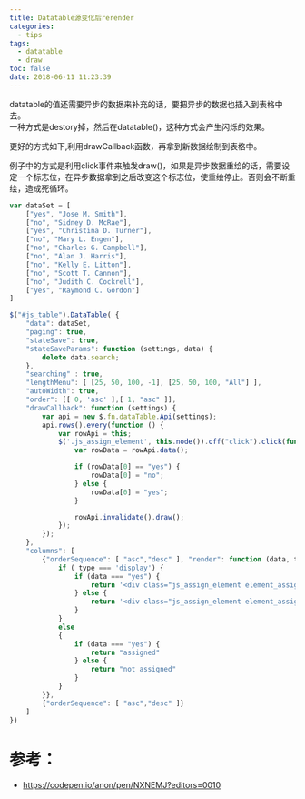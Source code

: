 ```yaml
---
title: Datatable源变化后rerender
categories:
  - tips
tags:
  - datatable
  - draw
toc: false
date: 2018-06-11 11:23:39
---
```


datatable的值还需要异步的数据来补充的话，要把异步的数据也插入到表格中去。  
一种方式是destory掉，然后在datatable()，这种方式会产生闪烁的效果。

更好的方式如下,利用drawCallback函数，再拿到新数据绘制到表格中。

例子中的方式是利用click事件来触发draw()，如果是异步数据重绘的话，需要设定一个标志位，在异步数据拿到之后改变这个标志位，使重绘停止。否则会不断重绘，造成死循环。

```js
var dataSet = [
	["yes", "Jose M. Smith"],
	["no", "Sidney D. McRae"],
	["yes", "Christina D. Turner"],
	["no", "Mary L. Engen"],
	["no", "Charles G. Campbell"],
	["no", "Alan J. Harris"],
	["no", "Kelly E. Litton"],
	["no", "Scott T. Cannon"],
	["no", "Judith C. Cockrell"],
	["yes", "Raymond C. Gordon"]
]

$("#js_table").DataTable( {
	"data": dataSet,
	"paging": true,
	"stateSave": true,
	"stateSaveParams": function (settings, data) {
		delete data.search;
	},
	"searching" : true,
	"lengthMenu": [ [25, 50, 100, -1], [25, 50, 100, "All"] ],
	"autoWidth": true,
	"order": [[ 0, 'asc' ],[ 1, "asc" ]],
	"drawCallback": function (settings) {
		var api = new $.fn.dataTable.Api(settings);
		api.rows().every(function () {
			var rowApi = this;
			$('.js_assign_element', this.node()).off("click").click(function () {
				var rowData = rowApi.data();

				if (rowData[0] == "yes") {
					rowData[0] = "no";
				} else {
					rowData[0] = "yes";
				}

				rowApi.invalidate().draw();
			});
		});
	},
	"columns": [
		{"orderSequence": [ "asc","desc" ], "render": function (data, type, row ){
			if ( type === 'display') {
				if (data === "yes") {
					return '<div class="js_assign_element element_assign __assigned"></div>'
				} else {
					return '<div class="js_assign_element element_assign"></div>'
				}
			}
			else
			{
				if (data === "yes") {
					return "assigned"
				} else {
					return "not assigned"
				}
			}
		}},
		{"orderSequence": [ "asc","desc" ]}
	]
})
```


# 参考：
* https://codepen.io/anon/pen/NXNEMJ?editors=0010
